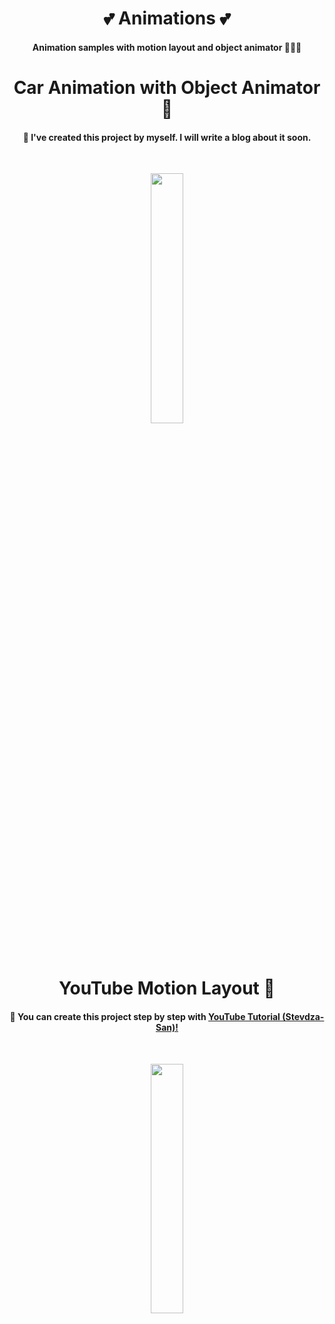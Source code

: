 <h1 align="center"> 💕 Animations 💕 </h1>

<h4 align="center">
Animation samples with motion layout and object animator 🦹🏻‍♀️
</h4>

<h1 align="center"> Car Animation with Object Animator 👀 </h1>

<h4 align="center">
🎀  I've created this project by myself. I will write a blog about it soon.
</h4></br>

<p align="center">
<img src="https://user-images.githubusercontent.com/47380312/131627118-94d239f3-70be-49eb-a978-b44b4e065c03.gif" width="32%"/>
</p>

<h1 align="center"> YouTube Motion Layout 👀 </h1>

<h4 align="center">
🎀  You can create this project step by step with
<a href="https://www.youtube.com/watch?v=SHJTbFJEJj0&list=PLSrm9z4zp4mHFX6JfhN46g8GR8Cyb7eSH&index=3">YouTube Tutorial (Stevdza-San)!</a>
</h4></br>

<p align="center">
<img src="https://user-images.githubusercontent.com/47380312/131321458-3b549045-d757-4e66-a0e4-413a142133db.gif" width="32%"/>
</p>
